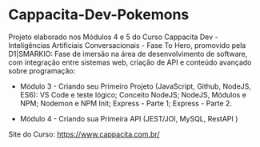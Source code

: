 # Cappacita-Dev-Pokemons
Projeto elaborado nos Módulos 4 e 5 do Curso Cappacita Dev - Inteligências Artificiais Conversacionais - Fase To Hero, promovido pela D1|SMARKIO:
Fase de imersão na área de desenvolvimento de software, com integração entre sistemas web, criação de API e conteúdo avançado sobre programação:

- Módulo 3 - Criando seu Primeiro Projeto (JavaScript, Github, NodeJS, ES6):
VS Code e teste lógico;
Conceito NodeJS;
NodeJS, Módulos e NPM;
Nodemon e NPM Init;
Express - Parte 1;
Express - Parte 2.

- Módulo 4 - Criando sua Primeira API (JEST/JOI, MySQL, RestAPI )

Site do Curso: https://www.cappacita.com.br/
